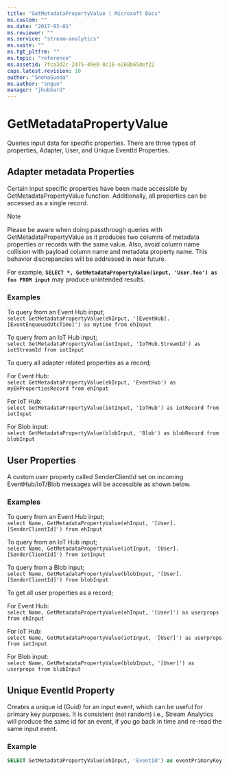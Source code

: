```yaml
---
title: "GetMetadataPropertyValue | Microsoft Docs"
ms.custom: ""
ms.date: "2017-03-01"
ms.reviewer: ""
ms.service: "stream-analytics"
ms.suite: ""
ms.tgt_pltfrm: ""
ms.topic: "reference"
ms.assetid: 7fca3d2c-2475-49e8-8c16-e268b65def22
caps.latest.revision: 10
author: "SnehaGunda"
ms.author: "sngun"
manager: "jhubbard"
---
```

# GetMetadataPropertyValue
  Queries input data for specific properties. There are three types of properties, Adapter, User, and Unique EventId Properties.
  
## Adapter metadata Properties
Certain input specific properties have been made accessible by GetMetadataPropertyValue function. Additionally, all properties can be accessed as a single record.

> [!NOTE]  
>  Please be aware when doing passthrough queries with GetMetadataPropertyValue as it produces two columns of metadata properties or records with the same value. Also, avoid column name collision with payload column name and metadata property name. This behavior discrepancies will be addressed in near future.
>
>For example, **`SELECT *, GetMetadataPropertyValue(input, 'User.foo') as foo FROM input`** may produce unintended results.


### Examples

To query from an Event Hub input;  
`select GetMetadataPropertyValue(ehInput, '[EventHub].[EventEnqueuedUtcTime]') as mytime from ehInput`

To query from an IoT Hub input;  
`select GetMetadataPropertyValue(iotInput, 'IoTHub.StreamId') as iotStreamId from iotInput`

To query all adapter related properties as a record;

For Event Hub:  
`select GetMetadataPropertyValue(ehInput, 'EventHub') as myEHPropertiesRecord from ehInput`

For IoT Hub:  
`select GetMetadataPropertyValue(iotInput, 'IoTHub') as iotRecord from iotInput`

For Blob input:  
`select GetMetadataPropertyValue(blobInput, 'Blob') as blobRecord from blobInput`

## User Properties
A custom user property called SenderClientId set on incoming EventHub/IoT/Blob messages will be accessible as shown below.

### Examples

To query from an Event Hub input;  
`select Name, GetMetadataPropertyValue(ehInput, '[User].[SenderClientId]') from ehInput`

To query from an IoT Hub input;  
`select Name, GetMetadataPropertyValue(iotInput, '[User].[SenderClientId]') from iotInput`

To query from a Blob input;  
`select Name, GetMetadataPropertyValue(blobInput, '[User].[SenderClientId]') from blobInput`

To get all user properties as a record;

For Event Hub:  
`select Name, GetMetadataPropertyValue(ehInput, '[User]') as userprops from ehInput`

For IoT Hub:  
`select Name, GetMetadataPropertyValue(iotInput, '[User]') as userprops from iotInput`

For Blob input:  
`select Name, GetMetadataPropertyValue(blobInput, '[User]') as userprops from blobInput`


## Unique EventId Property
Creates a unique id (Guid) for an input event, which can be useful for primary key purposes. It is consistent (not random) i.e., Stream Analytics will produce the same id for an event, if you go back in time and re-read the same input event.

### Example

```SQL
SELECT GetMetadataPropertyValue(ehInput, 'EventId') as eventPrimaryKey from ehInput
``` 

